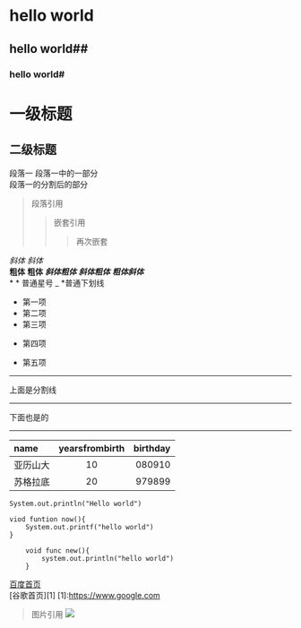 # hello world
## hello world##
### hello world#
一级标题
=======
二级标题
------

段落一 
段落一中的一部分   
段落一的分割后的部分

> 段落引用
>> 嵌套引用
>>> 再次嵌套


*斜体* _斜体_    
**粗体** __粗体__
***斜体粗体*** *__斜体粗体__* ___粗体斜体___     
\* * 普通星号 _ \*普通下划线 
[^_^]:第一次虽然*两边都有空格但是被当作无编号标记 第二次则是由于上一行没有加足够的空格。(好吧其实没加空格)
<!-- 各种注释试一下-->
- 第一项
- 第二项
- 第三项
+ 第四项
* 第五项

***********
上面是分割线
___________
下面也是的

----

name | yearsfrombirth | birthday |
:----  |:----:|--------:|
亚历山大| 10 | 080910
苏格拉底 | 20 | 979899

`System.out.println("Hello world")`

	viod funtion now(){
		System.out.printf("hello world")
	}
	
```
	void func new(){
		system.out.println("hello world")
	}
```

[百度首页](www.baidu.com)	
[谷歌首页][1]
[1]:https://www.google.com

>图片引用
![](http://img3.guilinlife.com/cnews/2018/0329/20180329054503633.jpg)